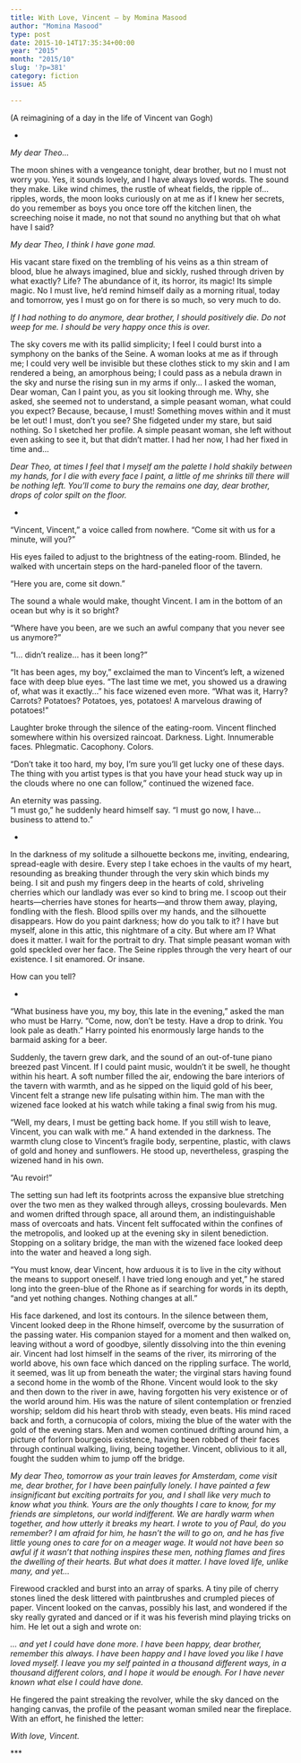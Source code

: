 ```yaml
---
title: With Love, Vincent – by Momina Masood
author: "Momina Masood"
type: post
date: 2015-10-14T17:35:34+00:00
year: "2015"
month: "2015/10"
slug: '?p=381'
category: fiction
issue: A5

---
```

(A reimagining of a day in the life of Vincent van Gogh)

*

_My dear Theo…_

The moon shines with a vengeance tonight, dear brother, but no I must not worry you. Yes, it sounds lovely, and I have always loved words. The sound they make. Like wind chimes, the rustle of wheat fields, the ripple of… ripples, words, the moon looks curiously on at me as if I knew her secrets, do you remember as boys you once tore off the kitchen linen, the screeching noise it made, no not that sound no anything but that oh what have I said?

_My dear Theo, I think I have gone mad._

His vacant stare fixed on the trembling of his veins as a thin stream of blood, blue he always imagined, blue and sickly, rushed through driven by what exactly? Life? The abundance of it, its horror, its magic! Its simple magic. No I must live, he’d remind himself daily as a morning ritual, today and tomorrow, yes I must go on for there is so much, so very much to do.

_If I had nothing to do anymore, dear brother, I should positively die. Do not weep for me. I should be very happy once this is over._

The sky covers me with its pallid simplicity; I feel I could burst into a symphony on the banks of the Seine. A woman looks at me as if through me; I could very well be invisible but these clothes stick to my skin and I am rendered a being, an amorphous being; I could pass as a nebula drawn in the sky and nurse the rising sun in my arms if only… I asked the woman, Dear woman, Can I paint you, as you sit looking through me. Why, she asked, she seemed not to understand, a simple peasant woman, what could you expect? Because, because, I must! Something moves within and it must be let out! I must, don’t you see? She fidgeted under my stare, but said nothing. So I sketched her profile. A simple peasant woman, she left without even asking to see it, but that didn’t matter. I had her now, I had her fixed in time and…

_Dear Theo, at times I feel that I myself am the palette I hold shakily between my hands, for I die with every face I paint, a little of me shrinks till there will be nothing left. You’ll come to bury the remains one day, dear brother, drops of color spilt on the floor._

*

“Vincent, Vincent,” a voice called from nowhere. “Come sit with us for a minute, will you?”

His eyes failed to adjust to the brightness of the eating-room. Blinded, he walked with uncertain steps on the hard-paneled floor of the tavern.

“Here you are, come sit down.”

The sound a whale would make, thought Vincent. I am in the bottom of an ocean but why is it so bright?

“Where have you been, are we such an awful company that you never see us anymore?”

“I… didn’t realize… has it been long?”

“It has been ages, my boy,” exclaimed the man to Vincent’s left, a wizened face with deep blue eyes. “The last time we met, you showed us a drawing of, what was it exactly…” his face wizened even more. “What was it, Harry? Carrots? Potatoes? Potatoes, yes, potatoes! A marvelous drawing of potatoes!”

Laughter broke through the silence of the eating-room. Vincent flinched somewhere within his oversized raincoat. Darkness. Light. Innumerable faces. Phlegmatic. Cacophony. Colors.

“Don’t take it too hard, my boy, I’m sure you’ll get lucky one of these days. The thing with you artist types is that you have your head stuck way up in the clouds where no one can follow,” continued the wizened face.

An eternity was passing.  
“I must go,” he suddenly heard himself say. “I must go now, I have… business to attend to.”

*

In the darkness of my solitude a silhouette beckons me, inviting, endearing, spread-eagle with desire. Every step I take echoes in the vaults of my heart, resounding as breaking thunder through the very skin which binds my being. I sit and push my fingers deep in the hearts of cold, shriveling cherries which our landlady was ever so kind to bring me. I scoop out their hearts—cherries have stones for hearts—and throw them away, playing, fondling with the flesh. Blood spills over my hands, and the silhouette disappears. How do you paint darkness; how do you talk to it? I have but myself, alone in this attic, this nightmare of a city. But where am I? What does it matter. I wait for the portrait to dry. That simple peasant woman with gold speckled over her face. The Seine ripples through the very heart of our existence. I sit enamored. Or insane.

How can you tell?

*

“What business have you, my boy, this late in the evening,” asked the man who must be Harry. “Come, now, don’t be testy. Have a drop to drink. You look pale as death.” Harry pointed his enormously large hands to the barmaid asking for a beer.

Suddenly, the tavern grew dark, and the sound of an out-of-tune piano breezed past Vincent. If I could paint music, wouldn’t it be swell, he thought within his heart. A soft number filled the air, endowing the bare interiors of the tavern with warmth, and as he sipped on the liquid gold of his beer, Vincent felt a strange new life pulsating within him. The man with the wizened face looked at his watch while taking a final swig from his mug.

“Well, my dears, I must be getting back home. If you still wish to leave, Vincent, you can walk with me.” A hand extended in the darkness. The warmth clung close to Vincent’s fragile body, serpentine, plastic, with claws of gold and honey and sunflowers. He stood up, nevertheless, grasping the wizened hand in his own.

“Au revoir!”

The setting sun had left its footprints across the expansive blue stretching over the two men as they walked through alleys, crossing boulevards. Men and women drifted through space, all around them, an indistinguishable mass of overcoats and hats. Vincent felt suffocated within the confines of the metropolis, and looked up at the evening sky in silent benediction. Stopping on a solitary bridge, the man with the wizened face looked deep into the water and heaved a long sigh.

“You must know, dear Vincent, how arduous it is to live in the city without the means to support oneself. I have tried long enough and yet,” he stared long into the green-blue of the Rhone as if searching for words in its depth, “and yet nothing changes. Nothing changes at all.”

His face darkened, and lost its contours. In the silence between them, Vincent looked deep in the Rhone himself, overcome by the susurration of the passing water. His companion stayed for a moment and then walked on, leaving without a word of goodbye, silently dissolving into the thin evening air. Vincent had lost himself in the seams of the river, its mirroring of the world above, his own face which danced on the rippling surface. The world, it seemed, was lit up from beneath the water; the virginal stars having found a second home in the womb of the Rhone. Vincent would look to the sky and then down to the river in awe, having forgotten his very existence or of the world around him. His was the nature of silent contemplation or frenzied worship; seldom did his heart throb with steady, even beats. His mind raced back and forth, a cornucopia of colors, mixing the blue of the water with the gold of the evening stars. Men and women continued drifting around him, a picture of forlorn bourgeois existence, having been robbed of their faces through continual walking, living, being together. Vincent, oblivious to it all, fought the sudden whim to jump off the bridge.

_My dear Theo, tomorrow as your train leaves for Amsterdam, come visit me, dear brother, for I have been painfully lonely. I have painted a few insignificant but exciting portraits for you, and I shall like very much to know what you think. Yours are the only thoughts I care to know, for my friends are simpletons, our world indifferent. We are hardly warm when together, and how utterly it breaks my heart. I wrote to you of Paul, do you remember? I am afraid for him, he hasn’t the will to go on, and he has five little young ones to care for on a meager wage. It would not have been so awful if it wasn’t that nothing inspires these men, nothing flames and fires the dwelling of their hearts. But what does it matter. I have loved life, unlike many, and yet…_

Firewood crackled and burst into an array of sparks. A tiny pile of cherry stones lined the desk littered with paintbrushes and crumpled pieces of paper. Vincent looked on the canvas, possibly his last, and wondered if the sky really gyrated and danced or if it was his feverish mind playing tricks on him. He let out a sigh and wrote on:

_… and yet I could have done more. I have been happy, dear brother, remember this always. I have been happy and I have loved you like I have loved myself. I leave you my self painted in a thousand different ways, in a thousand different colors, and I hope it would be enough. For I have never known what else I could have done._

He fingered the paint streaking the revolver, while the sky danced on the hanging canvas, the profile of the peasant woman smiled near the fireplace. With an effort, he finished the letter:

_With love, Vincent._

\***

